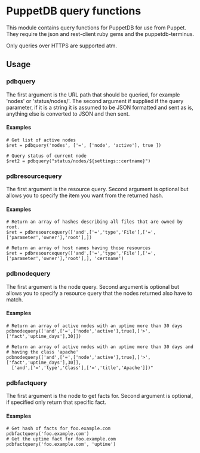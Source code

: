 PuppetDB query functions
========================

This module contains query functions for PuppetDB for use from Puppet.
They require the json and rest-client ruby gems and the puppetdb-terminus.

Only queries over HTTPS are supported atm.

Usage
-----

### pdbquery

The first argument is the URL path that should be queried, for
example 'nodes' or 'status/nodes/<nodename>'.
The second argument if supplied if the query parameter, if it is
a string it is assumed to be JSON formatted and sent as is,
anything else is converted to JSON and then sent.

#### Examples

    # Get list of active nodes
    $ret = pdbquery('nodes', ['=', ['node', 'active'], true ])

    # Query status of current node
    $ret2 = pdbquery("status/nodes/${settings::certname}")

### pdbresourcequery

The first argument is the resource query.
Second argument is optional but allows you to specify the item you want
from the returned hash.

#### Examples

    # Return an array of hashes describing all files that are owned by root.
    $ret = pdbresourcequery(['and',['=','type','File'],['=',['parameter','owner'],'root'],])

    # Return an array of host names having those resources
    $ret = pdbresourcequery(['and',['=','type','File'],['=',['parameter','owner'],'root'],], 'certname')

### pdbnodequery

The first argument is the node query.
Second argument is optional but allows you to specify a resource query
that the nodes returned also have to match.

#### Examples

    # Return an array of active nodes with an uptime more than 30 days
    pdbnodequery(['and',['=',['node','active'],true],['>',['fact','uptime_days'],30]])

    # Return an array of active nodes with an uptime more than 30 days and
    # having the class 'apache'
    pdbnodequery(['and',['=',['node','active'],true],['>',['fact','uptime_days'],30]],
      ['and',['=','type','Class'],['=','title','Apache']])"

### pdbfactquery

The first argument is the node to get facts for.
Second argument is optional, if specified only return that specific fact.

#### Examples

    # Get hash of facts for foo.example.com
    pdbfactquery('foo.example.com')
    # Get the uptime fact for foo.example.com
    pdbfactquery('foo.example.com', 'uptime')